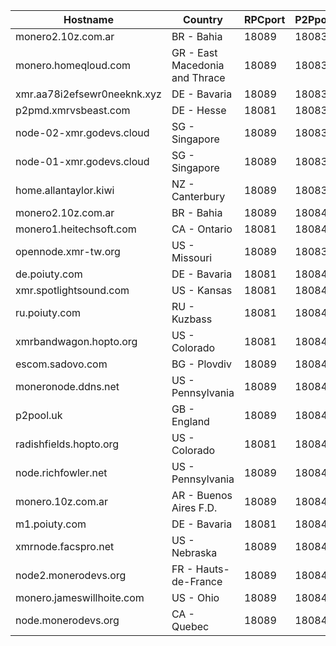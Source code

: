 Hostname | Country | RPCport | P2Pport
--- | --- | --- | ---
monero2.10z.com.ar | BR - Bahia | 18089 | 18083
monero.homeqloud.com | GR - East Macedonia and Thrace | 18089 | 18083
xmr.aa78i2efsewr0neeknk.xyz | DE - Bavaria | 18089 | 18083
p2pmd.xmrvsbeast.com | DE - Hesse | 18081 | 18083
node-02-xmr.godevs.cloud | SG - Singapore | 18089 | 18083
node-01-xmr.godevs.cloud | SG - Singapore | 18089 | 18083
home.allantaylor.kiwi | NZ - Canterbury | 18089 | 18083
monero2.10z.com.ar | BR - Bahia | 18089 | 18084
monero1.heitechsoft.com | CA - Ontario | 18081 | 18084
opennode.xmr-tw.org | US - Missouri | 18089 | 18083
de.poiuty.com | DE - Bavaria | 18081 | 18084
xmr.spotlightsound.com | US - Kansas | 18081 | 18084
ru.poiuty.com | RU - Kuzbass | 18081 | 18084
xmrbandwagon.hopto.org | US - Colorado | 18081 | 18084
escom.sadovo.com | BG - Plovdiv | 18089 | 18084
moneronode.ddns.net | US - Pennsylvania | 18089 | 18084
p2pool.uk | GB - England | 18089 | 18084
radishfields.hopto.org | US - Colorado | 18081 | 18084
node.richfowler.net | US - Pennsylvania | 18089 | 18084
monero.10z.com.ar | AR - Buenos Aires F.D. | 18089 | 18084
m1.poiuty.com | DE - Bavaria | 18081 | 18084
xmrnode.facspro.net | US - Nebraska | 18089 | 18084
node2.monerodevs.org | FR - Hauts-de-France | 18089 | 18084
monero.jameswillhoite.com | US - Ohio | 18089 | 18084
node.monerodevs.org | CA - Quebec | 18089 | 18084
